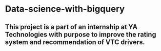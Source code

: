# Data-science-with-bigquery

<h2>This project is a part of an internship at YA Technologies with purpose to improve the rating system and recommendation of VTC drivers.</h2>

